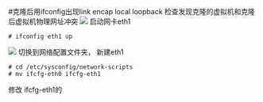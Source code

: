 #克隆后用ifconfig出现link encap local loopback
检查发现克隆的虚拟机和克隆后虚拟机物理网址冲突
![](./_image/2018-01-23-11-03-14.jpg)
启动网卡eth1
```
# ifconfig eth1 up
```
![](./_image/2018-01-23-11-04-59.jpg)
切换到网络配置文件夹， 新建eth1
```
# cd /etc/sysconfig/network-scripts
# mv ifcfg-eth0 ifcfg-eth1
```
修改 ifcfg-eth1的
